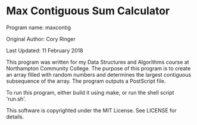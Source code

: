 # Max Contiguous Sum Calculator
Program name: maxcontig

Original Author: Cory Ringer

Last Updated: 11 February 2018

This program was written for my Data Structures and Algorithms course at Northampton Community College. The purpose of this program is to create an array filled with random numbers and determines the largest contiguous subsequence of the array. The program outputs a PostScript file.

To run this program, either build it using make, or run the shell script 'run.sh'. 

This software is copyrighted under the MIT License. See LICENSE for details.
